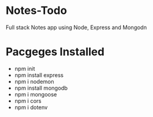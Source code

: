 # Notes-Todo
Full stack Notes app using Node, Express and Mongodn


# Pacgeges Installed

- npm init
- npm install express
- npm i nodemon 
- npm install mongodb
- npm i mongoose
- npm i cors
- npm i dotenv